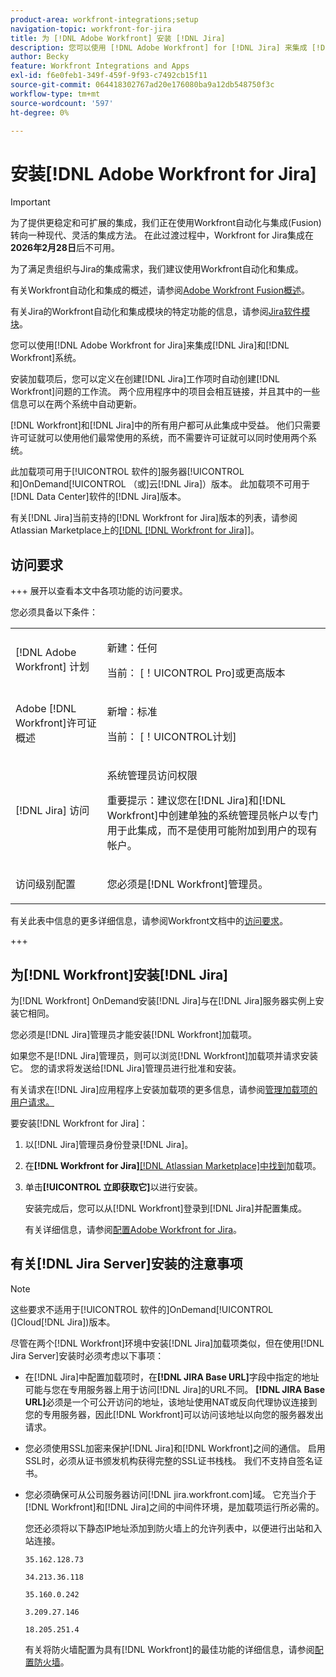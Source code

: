 ```yaml
---
product-area: workfront-integrations;setup
navigation-topic: workfront-for-jira
title: 为 [!DNL Adobe Workfront] 安装 [!DNL Jira]
description: 您可以使用 [!DNL Adobe Workfront] for [!DNL Jira] 来集成 [!DNL Jira] 和 [!DNL Workfront] 系统。
author: Becky
feature: Workfront Integrations and Apps
exl-id: f6e0feb1-349f-459f-9f93-c7492cb15f11
source-git-commit: 064418302767ad20e176080ba9a12db548750f3c
workflow-type: tm+mt
source-wordcount: '597'
ht-degree: 0%

---
```


# 安装[!DNL Adobe Workfront for Jira]

>[!IMPORTANT]
>
>为了提供更稳定和可扩展的集成，我们正在使用Workfront自动化与集成(Fusion)转向一种现代、灵活的集成方法。 在此过渡过程中，Workfront for Jira集成在&#x200B;**2026年2月28日**&#x200B;后不可用。
>
>为了满足贵组织与Jira的集成需求，我们建议使用Workfront自动化和集成。
>
>有关Workfront自动化和集成的概述，请参阅[Adobe Workfront Fusion概述](https://experienceleague.adobe.com/en/docs/workfront-fusion/using/get-started-with-fusion/understand-workfront-fusion/workfront-fusion-overview)。
>
>有关Jira的Workfront自动化和集成模块的特定功能的信息，请参阅[Jira软件模块](https://experienceleague.adobe.com/en/docs/workfront-fusion/using/references/apps-and-their-modules/third-party-app-connectors/jira-software-modules)。

<!--

>[!IMPORTANT]
>
>To deliver more stable and scalable integrations, we're shifting to a modern, flexible integration approach using Workfront Automation and Integration (Fusion). As part of this transition process, the Workfront for Jira integration will not be available after **February 28, 2026**. 
>
>We recommend using Workfront Automation and Integration for your organization's integration needs with Jira. 
>
>Eight ready-to-use Workfront Automation and Integration templates for Jira will be available by August to help replicate common workflows and accelerate implementation. Templates are fully customizable to meet specific business needs and can be extended as requirements evolve. 
> 
>For an overview of Workfront Automation and Integration, see [Adobe Workfront Fusion overview](https://experienceleague.adobe.com/en/docs/workfront-fusion/using/get-started-with-fusion/understand-workfront-fusion/workfront-fusion-overview). 
>
>For information about the specific capabilities of the Workfront Automation and Integration modules for Jira, see [Jira Software modules](https://experienceleague.adobe.com/en/docs/workfront-fusion/using/references/apps-and-their-modules/third-party-app-connectors/jira-software-modules). 

-->

您可以使用[!DNL Adobe Workfront for Jira]来集成[!DNL Jira]和[!DNL Workfront]系统。

安装加载项后，您可以定义在创建[!DNL Jira]工作项时自动创建[!DNL Workfront]问题的工作流。 两个应用程序中的项目会相互链接，并且其中的一些信息可以在两个系统中自动更新。

[!DNL Workfront]和[!DNL Jira]中的所有用户都可从此集成中受益。 他们只需要许可证就可以使用他们最常使用的系统，而不需要许可证就可以同时使用两个系统。

此加载项可用于[!UICONTROL 软件的]服务器[!UICONTROL 和]OnDemand[!UICONTROL  （或]云[!DNL Jira]）版本。 此加载项不可用于[!DNL Data Center]软件的[!DNL Jira]版本。

有关[!DNL Jira]当前支持的[!DNL Workfront for Jira]版本的列表，请参阅Atlassian Marketplace上的[[!DNL [!DNL Workfront for Jira]]](https://marketplace.atlassian.com/apps/1218653/workfront-for-jira?hosting=cloud&tab=overview)。

## 访问要求

+++ 展开以查看本文中各项功能的访问要求。

您必须具备以下条件：

<table style="table-layout:auto"> 
 <col> 
 <col> 
 <tbody> 
  <tr> 
   <td role="rowheader">[!DNL Adobe Workfront] 计划</td> 
   <td> 
   <p>新建：任何</p>
   <p>当前： [！UICONTROL Pro]或更高版本</p> </td> 
  </tr> 
  <tr> 
   <td role="rowheader">Adobe [!DNL Workfront]许可证概述</td> 
   <td> 
   <p>新增：标准</p>
   <p>当前： [！UICONTROL计划]</p></td> 
  </tr> 
  <tr> 
   <td role="rowheader">[!DNL Jira] 访问</td> 
   <td> <p>系统管理员访问权限</p> <p>重要提示：建议您在[!DNL Jira]和[!DNL Workfront]中创建单独的系统管理员帐户以专门用于此集成，而不是使用可能附加到用户的现有帐户。</p> </td> 
  </tr> 
  <tr> 
   <td role="rowheader">访问级别配置</td> 
   <td><p>您必须是[!DNL Workfront]管理员。</p></td> 
  </tr> 
 </tbody> 
</table>

有关此表中信息的更多详细信息，请参阅Workfront文档中的[访问要求](/help/quicksilver/administration-and-setup/add-users/access-levels-and-object-permissions/access-level-requirements-in-documentation.md)。

+++

## 为[!DNL Workfront]安装[!DNL Jira]

为[!DNL Workfront] OnDemand安装[!DNL Jira]与在[!DNL Jira]服务器实例上安装它相同。

您必须是[!DNL Jira]管理员才能安装[!DNL Workfront]加载项。

如果您不是[!DNL Jira]管理员，则可以浏览[!DNL Workfront]加载项并请求安装它。 您的请求将发送给[!DNL Jira]管理员进行批准和安装。

有关请求在[!DNL Jira]应用程序上安装加载项的更多信息，请参阅[管理加载项的用户请求。](https://confluence.atlassian.com/upm/managing-user-requests-for-add-ons-781394968.html)

要安装[!DNL Workfront for Jira]：

1. 以[!DNL Jira]管理员身份登录[!DNL Jira]。
1. 在&#x200B;**[!DNL Workfront for Jira]**[[!DNL Atlassian Marketplace]&#x200B;中找到](https://marketplace.atlassian.com/apps/1218653/workfront-for-jira?hosting=cloud&tab=overview)加载项。

1. 单击&#x200B;**[!UICONTROL 立即获取它]**&#x200B;以进行安装。

   安装完成后，您可以从[!DNL Workfront]登录到[!DNL Jira]并配置集成。

   有关详细信息，请参阅[配置Adobe Workfront for Jira](../../workfront-integrations-and-apps/use-workfront-with-jira/configure-workfront-for-jira.md)。

## 有关[!DNL Jira Server]安装的注意事项

>[!NOTE]
>
>这些要求不适用于[!UICONTROL 软件的]OnDemand[!UICONTROL  (]Cloud[!DNL Jira])版本。

尽管在两个[!DNL Workfront]环境中安装[!DNL Jira]加载项类似，但在使用[!DNL Jira Server]安装时必须考虑以下事项：

* 在[!DNL Jira]中配置加载项时，在&#x200B;**[!DNL JIRA Base URL]**&#x200B;字段中指定的地址可能与您在专用服务器上用于访问[!DNL Jira]的URL不同。 **[!DNL JIRA Base URL]**&#x200B;必须是一个可公开访问的地址，该地址使用NAT或反向代理协议连接到您的专用服务器，因此[!DNL Workfront]可以访问该地址以向您的服务器发出请求。

* 您必须使用SSL加密来保护[!DNL Jira]和[!DNL Workfront]之间的通信。 启用SSL时，必须从证书颁发机构获得完整的SSL证书栈栈。 我们不支持自签名证书。
* 您必须确保可从公司服务器访问[!DNL jira.workfront.com]域。 它充当介于[!DNL Workfront]和[!DNL Jira]之间的中间件环境，是加载项运行所必需的。

  您还必须将以下静态IP地址添加到防火墙上的允许列表中，以便进行出站和入站连接。

  `35.162.128.73`

  `34.213.36.118`

  `35.160.0.242`

  `3.209.27.146`

  `18.205.251.4`

  有关将防火墙配置为具有[!DNL Workfront]的最佳功能的详细信息，请参阅[配置防火墙](../../administration-and-setup/get-started-wf-administration/configure-your-firewall.md)。
